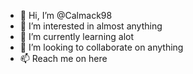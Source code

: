 - 👋 Hi, I’m @Calmack98
- 👀 I’m interested in almost anything
- 🌱 I’m currently learning alot
- 💞️ I’m looking to collaborate on anything
- 📫 Reach me on here



